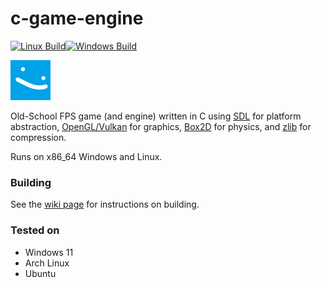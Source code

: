 # c-game-engine
[![Linux Build](https://github.com/droc101/c-game-engine/actions/workflows/linux.yml/badge.svg)](https://github.com/droc101/c-game-engine/actions/workflows/linux.yml)[![Windows Build](https://github.com/droc101/c-game-engine/actions/workflows/windows.yml/badge.svg)](https://github.com/droc101/c-game-engine/actions/workflows/windows.yml)

![](Assets/Source/actor/BLOB2.png)

Old-School FPS game (and engine) written in C using [SDL](https://www.libsdl.org/) for platform
abstraction, [OpenGL/Vulkan](https://www.khronos.org/) for graphics, [Box2D](https://box2d.org/) for physics,
and [zlib](https://www.zlib.net/) for compression.

Runs on x86_64 Windows and Linux.

### Building

See the [wiki page](https://wiki.droc101.dev/index.php/Building_GAME) for instructions on building.

### Tested on
- Windows 11
- Arch Linux
- Ubuntu
